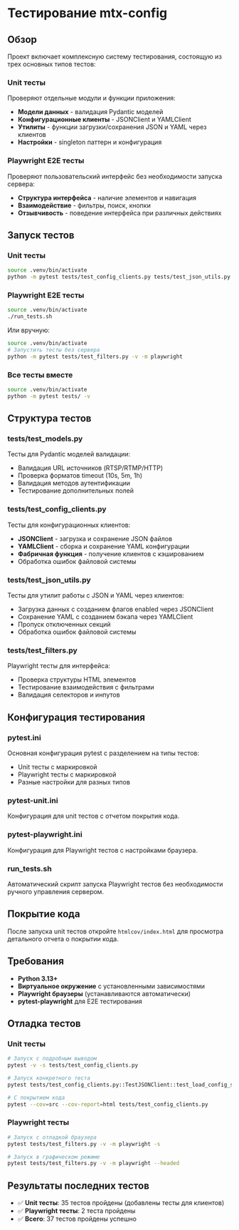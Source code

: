 # Тестирование mtx-config

## Обзор

Проект включает комплексную систему тестирования, состоящую из трех основных типов тестов:

### Unit тесты
Проверяют отдельные модули и функции приложения:
- **Модели данных** - валидация Pydantic моделей
- **Конфигурационные клиенты** - JSONClient и YAMLClient
- **Утилиты** - функции загрузки/сохранения JSON и YAML через клиентов
- **Настройки** - singleton паттерн и конфигурация

### Playwright E2E тесты
Проверяют пользовательский интерфейс без необходимости запуска сервера:
- **Структура интерфейса** - наличие элементов и навигация
- **Взаимодействие** - фильтры, поиск, кнопки
- **Отзывчивость** - поведение интерфейса при различных действиях

## Запуск тестов

### Unit тесты
```bash
source .venv/bin/activate
python -m pytest tests/test_config_clients.py tests/test_json_utils.py tests/check_models.py -v
```

### Playwright E2E тесты
```bash
source .venv/bin/activate
./run_tests.sh
```

Или вручную:
```bash
source .venv/bin/activate
# Запустить тесты без сервера
python -m pytest tests/test_filters.py -v -m playwright
```

### Все тесты вместе
```bash
source .venv/bin/activate
python -m pytest tests/ -v
```

## Структура тестов

### tests/test_models.py
Тесты для Pydantic моделей валидации:
- Валидация URL источников (RTSP/RTMP/HTTP)
- Проверка форматов timeout (10s, 5m, 1h)
- Валидация методов аутентификации
- Тестирование дополнительных полей

### tests/test_config_clients.py
Тесты для конфигурационных клиентов:
- **JSONClient** - загрузка и сохранение JSON файлов
- **YAMLClient** - сборка и сохранение YAML конфигурации
- **Фабричная функция** - получение клиентов с кэшированием
- Обработка ошибок файловой системы

### tests/test_json_utils.py
Тесты для утилит работы с JSON и YAML через клиентов:
- Загрузка данных с созданием флагов enabled через JSONClient
- Сохранение YAML с созданием бэкапа через YAMLClient
- Пропуск отключенных секций
- Обработка ошибок файловой системы

### tests/test_filters.py
Playwright тесты для интерфейса:
- Проверка структуры HTML элементов
- Тестирование взаимодействия с фильтрами
- Валидация селекторов и инпутов

## Конфигурация тестирования

### pytest.ini
Основная конфигурация pytest с разделением на типы тестов:
- Unit тесты с маркировкой
- Playwright тесты с маркировкой
- Разные настройки для разных типов

### pytest-unit.ini
Конфигурация для unit тестов с отчетом покрытия кода.

### pytest-playwright.ini
Конфигурация для Playwright тестов с настройками браузера.

### run_tests.sh
Автоматический скрипт запуска Playwright тестов без необходимости ручного управления сервером.

## Покрытие кода

После запуска unit тестов откройте `htmlcov/index.html` для просмотра детального отчета о покрытии кода.

## Требования

- **Python 3.13+**
- **Виртуальное окружение** с установленными зависимостями
- **Playwright браузеры** (устанавливаются автоматически)
- **pytest-playwright** для E2E тестирования

## Отладка тестов

### Unit тесты
```bash
# Запуск с подробным выводом
pytest -v -s tests/test_config_clients.py

# Запуск конкретного теста
pytest tests/test_config_clients.py::TestJSONClient::test_load_config_success -v

# С покрытием кода
pytest --cov=src --cov-report=html tests/test_config_clients.py
```

### Playwright тесты
```bash
# Запуск с отладкой браузера
pytest tests/test_filters.py -v -m playwright -s

# Запуск в графическом режиме
pytest tests/test_filters.py -v -m playwright --headed
```

## Результаты последних тестов

- ✅ **Unit тесты**: 35 тестов пройдены (добавлены тесты для клиентов)
- ✅ **Playwright тесты**: 2 теста пройдены
- ✅ **Всего**: 37 тестов пройдены успешно
